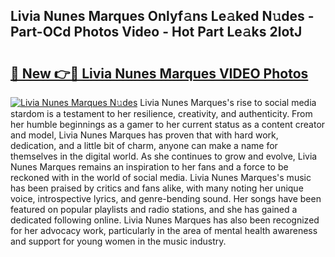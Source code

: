## Livia Nunes Marques Onlyf𝚊ns Le𝚊ked N𝚞des - Part-OCd Photos Video - Hot Part Le𝚊ks 2lotJ

# <h2><a href="http://ab48729.deff.icu/?id=Livia+Nunes+Marques">🔗 New 👉🔴 Livia Nunes Marques VIDEO Photos</a></h2>

[![Livia Nunes Marques N𝚞des](https://i.imgur.com/rIISA9y.gif)](http://ab48729.deff.icu/?id=Livia+Nunes+Marques)
Livia Nunes Marques's rise to social media stardom is a testament to her resilience, creativity, and authenticity. From her humble beginnings as a gamer to her current status as a content creator and model, Livia Nunes Marques has proven that with hard work, dedication, and a little bit of charm, anyone can make a name for themselves in the digital world. As she continues to grow and evolve, Livia Nunes Marques remains an inspiration to her fans and a force to be reckoned with in the world of social media. Livia Nunes Marques's music has been praised by critics and fans alike, with many noting her unique voice, introspective lyrics, and genre-bending sound. Her songs have been featured on popular playlists and radio stations, and she has gained a dedicated following online. Livia Nunes Marques has also been recognized for her advocacy work, particularly in the area of mental health awareness and support for young women in the music industry.
